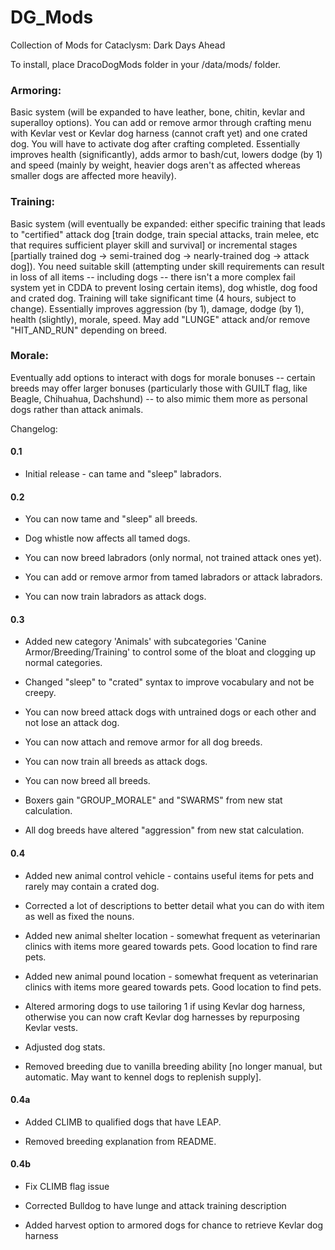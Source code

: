 # DG_Mods
Collection of Mods for Cataclysm: Dark Days Ahead

To install, place DracoDogMods folder in your /data/mods/ folder.

### Armoring:
Basic system (will be expanded to have leather, bone, chitin, kevlar and superalloy
options).
You can add or remove armor through crafting menu with Kevlar vest or Kevlar dog
harness (cannot craft yet) and one crated dog. You will have to activate dog
after crafting completed.
Essentially improves health (significantly), adds armor to bash/cut, lowers dodge
(by 1) and speed (mainly by weight, heavier dogs aren't as affected whereas
smaller dogs are affected more heavily).

### Training:
Basic system (will eventually be expanded: either specific training that leads to
"certified" attack dog [train dodge, train special attacks, train melee, etc that
requires sufficient player skill and survival] or incremental stages [partially
trained dog -> semi-trained dog -> nearly-trained dog -> attack dog]).
You need suitable skill (attempting under skill requirements can result in loss
of all items -- including dogs -- there isn't a more complex fail system yet in
CDDA to prevent losing certain items), dog whistle, dog food and crated dog.
Training will take significant time (4 hours, subject to change).
Essentially improves aggression (by 1), damage, dodge (by 1), health (slightly),
morale, speed. May add "LUNGE" attack and/or remove "HIT_AND_RUN" depending on
breed.

### Morale:
Eventually add options to interact with dogs for morale bonuses -- certain breeds
may offer larger bonuses (particularly those with GUILT flag, like Beagle,
Chihuahua, Dachshund) -- to also mimic them more as personal dogs rather than
attack animals.

Changelog:

#### 0.1

- Initial release - can tame and "sleep" labradors.

#### 0.2

- You can now tame and "sleep" all breeds.

- Dog whistle now affects all tamed dogs.

- You can now breed labradors (only normal, not trained attack ones yet).

- You can add or remove armor from tamed labradors or attack labradors.

- You can now train labradors as attack dogs.

#### 0.3

- Added new category 'Animals' with subcategories 'Canine Armor/Breeding/Training'
to control some of the bloat and clogging up normal categories.

- Changed "sleep" to "crated" syntax to improve vocabulary and not be creepy.

- You can now breed attack dogs with untrained dogs or each other and not lose an attack dog.

- You can now attach and remove armor for all dog breeds.

- You can now train all breeds as attack dogs.

- You can now breed all breeds.

- Boxers gain "GROUP_MORALE" and "SWARMS" from new stat calculation.

- All dog breeds have altered "aggression" from new stat calculation.

#### 0.4

- Added new animal control vehicle - contains useful items for pets and rarely may contain a crated dog.

- Corrected a lot of descriptions to better detail what you can do with item as well as fixed the nouns.

- Added new animal shelter location - somewhat frequent as veterinarian clinics with items more geared towards pets. Good location to find rare pets.

- Added new animal pound location - somewhat frequent as veterinarian clinics with items more geared towards pets. Good location to find pets.

- Altered armoring dogs to use tailoring 1 if using Kevlar dog harness, otherwise you can now craft Kevlar dog harnesses by repurposing Kevlar vests.

- Adjusted dog stats.

- Removed breeding due to vanilla breeding ability [no longer manual, but automatic. May want to kennel dogs to replenish supply].

#### 0.4a

- Added CLIMB to qualified dogs that have LEAP.

- Removed breeding explanation from README.

#### 0.4b

- Fix CLIMB flag issue

- Corrected Bulldog to have lunge and attack training description

- Added harvest option to armored dogs for chance to retrieve Kevlar dog harness